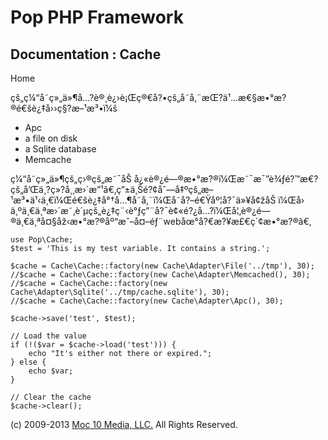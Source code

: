 Pop PHP Framework
=================

Documentation : Cache
---------------------

Home

çš„ç¼“å­˜ç»„ä»¶å…?è®¸è¿›è¡Œç®€å?•çš„å­˜å‚¨æŒ?ä¹…æ€§æ•°æ?®é€šè¿‡å››ç§?æ–¹æ³•ï¼š

-   Apc
-   a file on disk
-   a Sqlite database
-   Memcache

ç¼“å­˜ç»„ä»¶çš„ç›®çš„æ˜¯åŠ
å¿«è®¿é—®æ•°æ?®ï¼Œæ˜¯æ¯”è¾ƒé?™æ€?çš„å’Œä¸?ç»?å¸¸æ›´æ”¹ã€‚ç”±ä¸Šé?¢åˆ—å‡ºçš„æ–¹æ³•ä¹‹ä¸€ï¼Œé€šè¿‡å°†å…¶å­˜å‚¨ï¼Œå­˜å?–é€Ÿåº¦å?¯ä»¥å¢žåŠ
ï¼Œå›
ä¸ºä¸€ä¸ªæ›´æ˜‚è´µçš„è¿‡ç¨‹è°ƒç”¨å?¯è¢«é?¿å…?ï¼Œå¦‚è®¿é—®ä¸€ä¸ªå¤§åž‹æ•°æ?®åº“æˆ–å¤–éƒ¨webåœ°å?€æ?¥æ£€ç´¢æ•°æ?®ã€‚

    use Pop\Cache;
    $test = 'This is my test variable. It contains a string.';

    $cache = Cache\Cache::factory(new Cache\Adapter\File('../tmp'), 30);
    //$cache = Cache\Cache::factory(new Cache\Adapter\Memcached(), 30);
    //$cache = Cache\Cache::factory(new Cache\Adapter\Sqlite('../tmp/cache.sqlite'), 30);
    //$cache = Cache\Cache::factory(new Cache\Adapter\Apc(), 30);

    $cache->save('test', $test);

    // Load the value
    if (!($var = $cache->load('test'))) {
        echo "It's either not there or expired.";
    } else {
        echo $var;
    }

    // Clear the cache
    $cache->clear();

\(c) 2009-2013 [Moc 10 Media, LLC.](http://www.moc10media.com) All
Rights Reserved.
